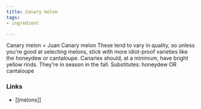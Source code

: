 ```yaml
---
title: Canary melon
tags:
- ingredient

---
```

Canary melon = Juan Canary melon These tend to vary in quality, so unless you're good at selecting melons, stick with more idiot-proof varieties like the honeydew or cantaloupe. Canaries should, at a minimum, have bright yellow rinds. They're in season in the fall. Substitutes: honeydew OR cantaloupe

### Links

* [[melons]]
